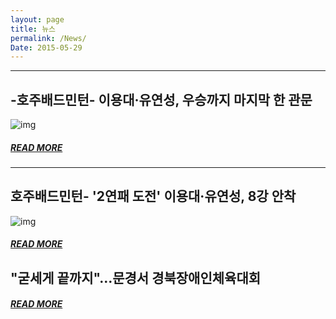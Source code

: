 ```yaml
---
layout: page
title: 뉴스
permalink: /News/
Date: 2015-05-29
---
```


---
## -호주배드민턴- 이용대·유연성, 우승까지 마지막 한 관문

![img](http://img.yonhapnews.co.kr/photo/yna/YH/2015/04/27/PYH2015042701720034000_P2.jpg)
##### [READ MORE](http://spyj71.github.io/Newspost3/)
---

## 호주배드민턴- '2연패 도전' 이용대·유연성, 8강 안착

![img](http://img.yonhapnews.co.kr/photo/yna/YH/2015/05/15/PYH2015051500620034000_P2.jpg)
##### [READ MORE](http://spyj71.github.io/Newspost3/)


## "굳세게 끝까지"…문경서 경북장애인체육대회

##### [READ MORE](http://spyj71.github.io/Newspost3/)

